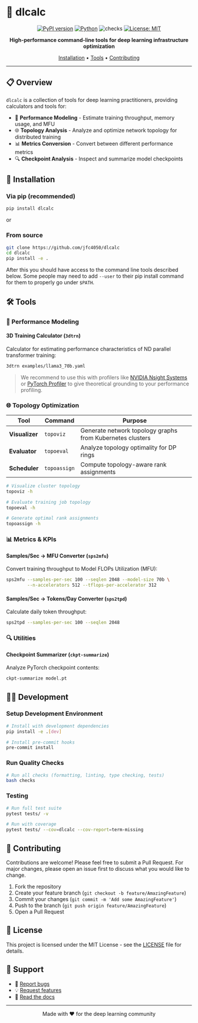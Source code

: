 # 🚀 dlcalc

<div align="center">

[![PyPI version](https://badge.fury.io/py/dlcalc.svg)](https://badge.fury.io/py/dlcalc)
[![Python](https://img.shields.io/pypi/pyversions/dlcalc.svg)](https://pypi.org/project/dlcalc/)
![checks](https://github.com/jfc4050/dlcalc/actions/workflows/python-app.yml/badge.svg)
[![License: MIT](https://img.shields.io/badge/License-MIT-yellow.svg)](https://opensource.org/licenses/MIT)

**High-performance command-line tools for deep learning infrastructure optimization**

[Installation](#-installation) • [Tools](#-tools) • [Contributing](#-contributing)

</div>

---

## 📋 Overview

`dlcalc` is a collection of tools for deep learning practitioners, providing calculators and tools for:

- 🧮 **Performance Modeling** - Estimate training throughput, memory usage, and MFU
- 🌐 **Topology Analysis** - Analyze and optimize network topology for distributed training
- 📊 **Metrics Conversion** - Convert between different performance metrics
- 🔍 **Checkpoint Analysis** - Inspect and summarize model checkpoints

## 🔧 Installation

### Via pip (recommended)
```bash
pip install dlcalc
```

or

### From source
```bash
git clone https://github.com/jfc4050/dlcalc
cd dlcalc
pip install -e .
```

After this you should have access to the command line tools described below. Some
people may need to add `--user` to their pip install command for them to properly
go under `$PATH`.


## 🛠 Tools

### 📐 Performance Modeling

#### **3D Training Calculator** (`3dtrn`)
Calculator for estimating performance characteristics of ND parallel transformer training:

```bash
3dtrn examples/llama3_70b.yaml
```

> We recommend to use this with profilers like [NVIDIA Nsight Systems](https://developer.nvidia.com/nsight-systems) or [PyTorch Profiler](https://pytorch.org/docs/stable/profiler.html) to give theoretical grounding to your performance profiling.

### 🌐 Topology Optimization

| Tool | Command | Purpose |
|------|---------|---------|
| **Visualizer** | `topoviz` | Generate network topology graphs from Kubernetes clusters |
| **Evaluator** | `topoeval` | Analyze topology optimality for DP rings |
| **Scheduler** | `topoassign` | Compute topology-aware rank assignments |

```bash
# Visualize cluster topology
topoviz -h

# Evaluate training job topology
topoeval -h

# Generate optimal rank assignments
topoassign -h
```

### 📊 Metrics & KPIs

#### **Samples/Sec → MFU Converter** (`sps2mfu`)
Convert training throughput to Model FLOPs Utilization (MFU):

```bash
sps2mfu --samples-per-sec 100 --seqlen 2048 --model-size 70b \
        --n-accelerators 512 --tflops-per-accelerator 312
```

#### **Samples/Sec → Tokens/Day Converter** (`sps2tpd`)
Calculate daily token throughput:

```bash
sps2tpd --samples-per-sec 100 --seqlen 2048
```

### 🔍 Utilities

#### **Checkpoint Summarizer** (`ckpt-summarize`)
Analyze PyTorch checkpoint contents:

```bash
ckpt-summarize model.pt
```

## 🧑‍💻 Development

### Setup Development Environment

```bash
# Install with development dependencies
pip install -e .[dev]

# Install pre-commit hooks
pre-commit install
```

### Run Quality Checks

```bash
# Run all checks (formatting, linting, type checking, tests)
bash checks
```

### Testing

```bash
# Run full test suite
pytest tests/ -v

# Run with coverage
pytest tests/ --cov=dlcalc --cov-report=term-missing
```

## 🤝 Contributing

Contributions are welcome! Please feel free to submit a Pull Request. For major changes, please open an issue first to discuss what you would like to change.

1. Fork the repository
2. Create your feature branch (`git checkout -b feature/AmazingFeature`)
3. Commit your changes (`git commit -m 'Add some AmazingFeature'`)
4. Push to the branch (`git push origin feature/AmazingFeature`)
5. Open a Pull Request

## 📄 License

This project is licensed under the MIT License - see the [LICENSE](LICENSE) file for details.

## 📮 Support

- 🐛 [Report bugs](https://github.com/jfc4050/dlcalc/issues)
- 💡 [Request features](https://github.com/jfc4050/dlcalc/issues)
- 📖 [Read the docs](https://github.com/jfc4050/dlcalc/wiki)

---

<div align="center">
Made with ❤️ for the deep learning community
</div>

